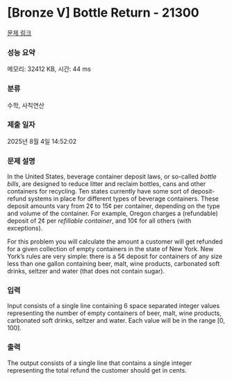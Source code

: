 # [Bronze V] Bottle Return - 21300 

[문제 링크](https://www.acmicpc.net/problem/21300) 

### 성능 요약

메모리: 32412 KB, 시간: 44 ms

### 분류

수학, 사칙연산

### 제출 일자

2025년 8월 4일 14:52:02

### 문제 설명

<p>In the United States, beverage container deposit laws, or so-called <em>bottle bills</em>, are designed to reduce litter and reclaim bottles, cans and other containers for recycling. Ten states currently have some sort of deposit-refund systems in place for different types of beverage containers. These deposit amounts vary from 2¢ to 15¢ per container, depending on the type and volume of the container. For example, Oregon charges a (refundable) deposit of 2¢ per <em>refillable container</em>, and 10¢ for all others (with exceptions).</p>

<p>For this problem you will calculate the amount a customer will get refunded for a given collection of empty containers in the state of New York. New York’s rules are very simple: there is a 5¢ deposit for containers of any size less than one gallon containing beer, malt, wine products, carbonated soft drinks, seltzer and water (that does not contain sugar).</p>

### 입력 

 <p>Input consists of a single line containing 6 space separated integer values representing the number of empty containers of beer, malt, wine products, carbonated soft drinks, seltzer and water. Each value will be in the range [0, 100].</p>

### 출력 

 <p>The output consists of a single line that contains a single integer representing the total refund the customer should get in cents.</p>

